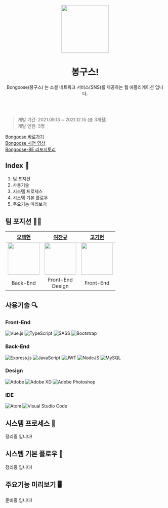 <p align="middle" >
  <img src="https://user-images.githubusercontent.com/80776262/146028348-2b50ea3e-dcc1-454c-b087-777b3a67b9f5.png" width="150px" />
</p>

<h1 align="middle">봉구스!</h1>
<p align="middle">Bongoose(봉구스) 는 소셜 네트워크 서비스(SNS)를 제공하는 웹 애플리케이션 입니다.</p>
<br /><br />

> 개발 기간: 2021.09.13 ~ 2021.12.15 (총 3개월) <br />
> 개발 인원: 3명

[Bongoose 바로가기]() <br />
[Bongoose 시연 영상]() <br />
[Bongoose-BE 리포지토리](https://github.com/codingjoa/Bongoose-BE) <br />

## Index 📖

1. 팀 포지션
1. 사용기술
1. 시스템 프로세스
1. 시스템 기본 플로우
1. 주요기능 미리보기

## 팀 포지션 👨‍💻

[오택현](https://github.com/codingjoa) | [여찬규](https://github.com/changyuyeo) | [고기현](https://github.com/Gihyun-developSpace)
:---: | :---: | :---:
<img src="https://avatars.githubusercontent.com/u/49907913?v=4" width="100px" /> | <img src="https://avatars.githubusercontent.com/u/80776262?v=4" width="100px" /> | <img src="https://avatars.githubusercontent.com/u/90171399?v=4" width="100px" />
Back-End | Front-End<br /> Design | Front-End

## 사용기술 🔍

### Front-End
![Vue.js](https://img.shields.io/badge/vuejs-%2335495e.svg?style=for-the-badge&logo=vuedotjs&logoColor=%234FC08D)
![TypeScript](https://img.shields.io/badge/typescript-%23007ACC.svg?style=for-the-badge&logo=typescript&logoColor=white)
![SASS](https://img.shields.io/badge/SASS-hotpink.svg?style=for-the-badge&logo=SASS&logoColor=white)
![Bootstrap](https://img.shields.io/badge/bootstrap-%23563D7C.svg?style=for-the-badge&logo=bootstrap&logoColor=white)

### Back-End
![Express.js](https://img.shields.io/badge/express.js-%23404d59.svg?style=for-the-badge&logo=express&logoColor=%2361DAFB)
![JavaScript](https://img.shields.io/badge/javascript-%23323330.svg?style=for-the-badge&logo=javascript&logoColor=%23F7DF1E)
![JWT](https://img.shields.io/badge/JWT-black?style=for-the-badge&logo=JSON%20web%20tokens)
![NodeJS](https://img.shields.io/badge/node.js-6DA55F?style=for-the-badge&logo=node.js&logoColor=white)
![MySQL](https://img.shields.io/badge/mysql-%2300f.svg?style=for-the-badge&logo=mysql&logoColor=white)

### Design
![Adobe](https://img.shields.io/badge/adobe-%23FF0000.svg?style=for-the-badge&logo=adobe&logoColor=white)
![Adobe XD](https://img.shields.io/badge/Adobe%20XD-470137?style=for-the-badge&logo=Adobe%20XD&logoColor=#FF61F6)
![Adobe Photoshop](https://img.shields.io/badge/adobephotoshop-%2331A8FF.svg?style=for-the-badge&logo=adobephotoshop&logoColor=white)

### IDE
![Atom](https://img.shields.io/badge/Atom-%2366595C.svg?style=for-the-badge&logo=atom&logoColor=white)
![Visual Studio Code](https://img.shields.io/badge/Visual%20Studio%20Code-0078d7.svg?style=for-the-badge&logo=visual-studio-code&logoColor=white)

## 시스템 프로세스 📃

정리중 입니다!

## 시스템 기본 플로우 📝

정리중 입니다!

## 주요기능 미리보기 🖥

준비중 입니다!

